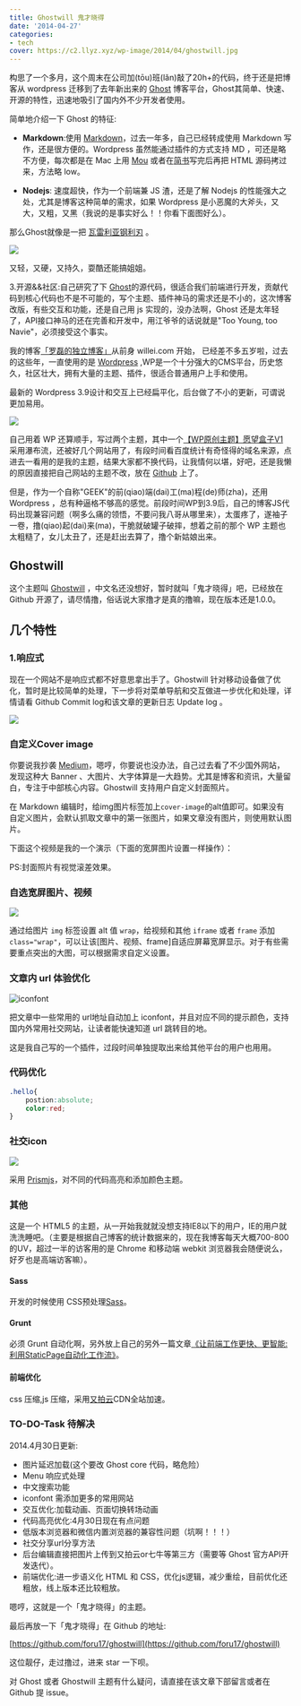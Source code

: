```yaml
---
title: Ghostwill 鬼才晓得
date: '2014-04-27'
categories:
- tech
cover: https://c2.llyz.xyz/wp-image/2014/04/ghostwill.jpg
---
```



构思了一个多月，这个周末在公司加(tōu)班(lǎn)敲了20h+的代码，终于还是把博客从 wordpress 迁移到了去年新出来的 [Ghost](https://ghost.org/) 博客平台，Ghost其简单、快速、开源的特性，迅速地吸引了国内外不少开发者使用。

简单地介绍一下 Ghost 的特征:

* **Markdown**:使用 [Markdown](https://jianshu.io/p/q81RER)，过去一年多，自己已经转成使用 Markdown 写作，还是很方便的。Wordpress 虽然能通过插件的方式支持 MD ，可还是略不方便，每次都是在 Mac 上用 [Mou](https://mouapp.com/) 或者在[简书](https://jianshu.io)写完后再把 HTML 源码拷过来，方法略 low。

* **Nodejs**: 速度超快，作为一个前端兼 JS 渣，还是了解 Nodejs 的性能强大之处，尤其是博客这种简单的需求，如果 Wordpress 是小恶魔的大斧头，又大，又粗，又黑（我说的是事实好么！！你看下面图好么）。

那么Ghost就像是一把 [瓦雷利亚钢利刃](https://zh.asoiaf.wikia.com/wiki/%E7%93%A6%E9%9B%B7%E5%88%A9%E4%BA%9A%E9%92%A2?variant=zh) 。

![](https://qiniu.is26.com/jamie-lannister-gets-the-sword-but-not-the-respect-of-father.jpg)

又轻，又硬，又持久，耍酷还能搞姐姐。

3.开源&&社区:自己研究了下 [Ghost](https://github.com/tryghost/Ghost)的源代码，很适合我们前端进行开发，贡献代码到核心代码也不是不可能的，写个主题、插件神马的需求还是不小的，这次博客改版，有些交互和功能，还是自己用 js 实现的，没办法啊，Ghost 还是太年轻了，API接口神马的还在完善和开发中，用江爷爷的话说就是"Too Young, too Navie"，必须接受这个事实。

我的博客[「罗磊的独立博客」](https://luolei.org)从前身 willei.com 开始， 已经差不多五岁啦，过去的这些年，一直使用的是 [Wordpress](https://wordpress.org) ,WP是一个十分强大的CMS平台，历史悠久，社区壮大，拥有大量的主题、插件，很适合普通用户上手和使用。

最新的 Wordpress 3.9设计和交互上已经扁平化，后台做了不小的更新，可谓说更加易用。

![](https://c2.llyz.xyz/wp-image/2014/04/wordpress.png)

自己用着 WP 还算顺手，写过两个主题，其中一个[【WP原创主题】愿望盒子V1](https://luolei.org/will-box-one-theme/) 采用瀑布流，还被好几个网站用了，有段时间看百度统计有奇怪得的域名来源，点进去一看用的是我的主题，结果大家都不换代码，让我情何以堪，好吧，还是我懒的原因直接把自己网站的主题不改，放在 [Github](https://github.com/foru17/will-box) 上了。

但是，作为一个自称"GEEK"的前(qiao)端(dai)工(ma)程(de)师(zha)，还用 Wordpress ，总有种逼格不够高的感觉。前段时间WP到3.9后，自己的博客JS代码出现兼容问题（啊多么痛的领悟，不要问我八哥从哪里来），太蛋疼了，遂袖子一卷，撸(qiao)起(dai)来(ma)，干脆就破罐子破摔，想着之前的那个 WP 主题也太粗糙了，女儿太丑了，还是赶出去算了，撸个新姑娘出来。

## Ghostwill

这个主题叫 [Ghostwill](https://github.com/foru17/ghostwill) ，中文名还没想好，暂时就叫「鬼才晓得」吧，已经放在 Github 开源了，请尽情撸，俗话说大家撸才是真的撸嘛，现在版本还是1.0.0。

## 几个特性

### 1.响应式

现在一个网站不是响应式都不好意思拿出手了。Ghostwill 针对移动设备做了优化，暂时是比较简单的处理，下一步将对菜单导航和交互做进一步优化和处理，详情请看 Github Commit log和该文章的更新日志 Update log 。

![](https://c2.llyz.xyz/wp-image/2014/04/ghost-mobile.png)

### 自定义Cover image

你要说我抄袭 [Medium](https://medium.com/)，嗯哼，你要说也没办法，自己过去看了不少国外网站，发现这种大 Banner 、大图片、大字体算是一大趋势。尤其是博客和资讯，大量留白，专注于中部核心内容。Ghostwill 支持用户自定义封面照片。

在 Markdown 编辑时，给img图片标签加上`cover-image`的alt值即可。如果没有自定义图片，会默认抓取文章中的第一张图片，如果文章没有图片，则使用默认图片。

下面这个视频是我的一个演示（下面的宽屏图片设置一样操作）：

PS:封面照片有视觉滚差效果。

### 自选宽屏图片、视频

![](https://qiniu.is26.com/demo-show-wide.png)

通过给图片 `img` 标签设置 alt 值 `wrap`，给视频和其他 `iframe` 或者 `frame` 添加`class="wrap"`，可以让该\[图片、视频、frame\]自适应屏幕宽屏显示。对于有些需要重点突出的大图，可以根据需求自定义设置。

### 文章内 url 体验优化

![iconfont](https://qiniu.is26.com/iconfont-opt.jpg)

把文章中一些常用的 url地址自动加上 iconfont，并且对应不同的提示颜色，支持国内外常用社交网站，让读者能快速知道 url 跳转目的地。

这是我自己写的一个插件，过段时间单独提取出来给其他平台的用户也用用。

### 代码优化

```css
.hello{
    postion:absolute;
    color:red;
}
```

### 社交icon

![](https://luolei.u.qiniudn.com/social-icons.jpg)

采用 [Prismjs](https://prismjs.com/)，对不同的代码高亮和添加颜色主题。

### 其他

这是一个 HTML5 的主题，从一开始我就就没想支持IE8以下的用户，IE的用户就洗洗睡吧。（主要是根据自己博客的统计数据来的，现在我博客每天大概700-800的UV，超过一半的访客用的是 Chrome 和移动端 webkit 浏览器我会随便说么，好歹也是高端访客嘛）。

#### Sass

开发的时候使用 CSS预处理[Sass](https://sass-lang.com/)。

#### Grunt

必须 Grunt 自动化啊，另外放上自己的另外一篇文章[《让前端工作更快、更智能:利用StaticPage自动化工作流》](https://luolei.org/front-end-dev-with-grunt-staticpage-workflow/)。

#### 前端优化

css 压缩,js 压缩，采用[又拍云](https://www.upyun.com/?md=luolei)CDN全站加速。

### TO-DO-Task 待解决

2014.4月30日更新:

* 图片延迟加载(这个要改 Ghost core 代码，略危险）
* Menu 响应式处理
* 中文搜索功能
* iconfont 需添加更多的常用网站
* 交互优化:加载动画、页面切换转场动画
* 代码高亮优化:4月30日现在有点问题
* 低版本浏览器和微信内置浏览器的兼容性问题（坑啊！！！）
* 社交分享url分享方法
* 后台编辑直接把图片上传到又拍云or七牛等第三方（需要等 Ghost 官方API开发迭代）。
* 前端优化:进一步语义化 HTML 和 CSS，优化js逻辑，减少重绘，目前优化还粗放，线上版本还比较粗放。

嗯哼，这就是一个「鬼才晓得」的主题。

最后再放一下「鬼才晓得」在 Github 的地址:

[https://github.com/foru17/ghostwill](https://github.com/foru17/ghostwill)

这位靓仔，走过撸过，进来 star 一下呗。

对 Ghost 或者 Ghostwill 主题有什么疑问，请直接在该文章下部留言或者在Github 提 issue。
